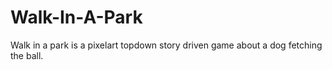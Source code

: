 # Walk-In-A-Park
Walk in a park is a pixelart topdown story driven game about a dog fetching the ball.
